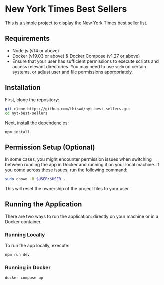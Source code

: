 # New York Times Best Sellers

This is a simple project to display the New York Times best seller list.

## Requirements

- Node.js (v14 or above)
- Docker (v19.03 or above) & Docker Compose (v1.27 or above)
- Ensure that your user has sufficient permissions to execute scripts and access relevant directories. You may need to use `sudo` on certain systems, or adjust user and file permissions appropriately.

## Installation

First, clone the repository:
```bash
git clone https://github.com/thiswd/nyt-best-sellers.git
cd nyt-best-sellers
```

Next, install the dependencies:
```bash
npm install
```

## Permission Setup (Optional)
In some cases, you might encounter permission issues when switching between running the app in Docker and running it on your local machine. If you come across these issues, run the following command:

```bash
sudo chown -R $USER:$USER .
```
This will reset the ownership of the project files to your user.

## Running the Application
There are two ways to run the application: directly on your machine or in a Docker container.

### Running Locally
To run the app locally, execute:
```bash
npm run dev
```

### Running in Docker
```bash
docker compose up
```
